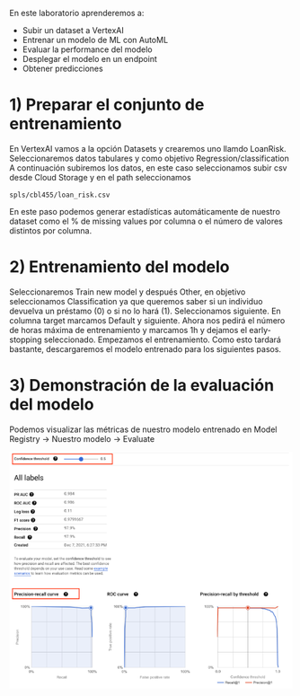 En este laboratorio aprenderemos a:
- Subir un dataset a VertexAI
- Entrenar un modelo de ML con AutoML
- Evaluar la performance del modelo
- Desplegar el modelo en un endpoint
- Obtener predicciones

# 1) Preparar el conjunto de entrenamiento

En VertexAI vamos a la opción Datasets y crearemos uno llamdo LoanRisk. Seleccionaremos datos tabulares y como objetivo Regression/classification
A continuación subiremos los datos, en este caso seleccionamos subir csv desde Cloud Storage y en el path seleccionamos

```
spls/cbl455/loan_risk.csv
```

En este paso podemos generar estadísticas automáticamente de nuestro dataset como el % de missing values por columna o el número de valores distintos por columna.

# 2) Entrenamiento del modelo
Seleccionaremos Train new model y después Other, en objetivo seleccionamos Classification ya que queremos saber si un individuo devuelva un préstamo (0) o si no lo hará (1). Seleccionamos siguiente.
En columna target marcamos Default y siguiente. Ahora nos pedirá el número de horas máxima de entrenamiento y marcamos 1h y dejamos el early-stopping seleccionado. Empezamos el entrenamiento.
Como esto tardará bastante, descargaremos el modelo entrenado para los siguientes pasos.

# 3) Demonstración de la evaluación del modelo
Podemos visualizar las métricas de nuestro modelo entrenado en Model Registry -> Nuestro modelo -> Evaluate

<img src=  "https://github.com/Rubnserrano/PDECert/blob/main/PDELabs/imgs/lab03_metrics.png?raw=true" /> 